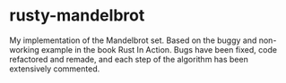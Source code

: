 # rusty-mandelbrot
My implementation of the Mandelbrot set. Based on the buggy and non-working example in the book Rust In Action. Bugs have been fixed, code refactored and remade, and each step of the algorithm has been extensively commented.
